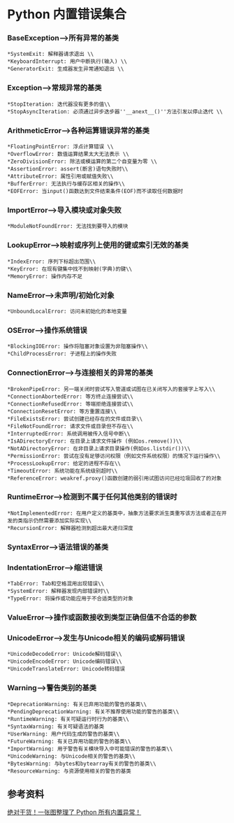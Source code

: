 # Python 内置错误集合

### BaseException—\>所有异常的基类

    *SystemExit: 解释器请求退出 \\
    *KeyboardInterrupt: 用户中断执行(输入) \\
    *GeneratorExit: 生成器发生异常通知退出 \\

### Exception—\>常规异常的基类

    *StopIteration: 迭代器没有更多的值\\
    *StopAsyncIteration: 必须通过异步迭步器''__anext__()''方法引发以停止迭代 \\

### ArithmeticError—\>各种运算错误异常的基类

    *FloatingPointError: 浮点计算错误 \\
    *OverflowError: 数值运算结果太大无法表示 \\
    *ZeroDivisionError: 除法或模运算的第二个自变量为零 \\
    *AssertionError: assert(断言)语句失败时\\
    *AttributeError: 属性引用或赋值失败\\
    *BufferError: 无法执行与缓存区相关的操作\\
    *EOFError: 当input()函数达到文件结束条件(EOF)而不读取任何数据时

### ImportError—\>导入模块或对象失败

    *ModuleNotFoundError: 无法找到要导入的模块

### LookupError—\>映射或序列上使用的键或索引无效的基类

    *IndexError: 序列下标超出范围\\
    *KeyError: 在现有键集中找不到映射(字典)的键\\
    *MemoryError: 操作内存不足

### NameError—\>未声明/初始化对象

    *UnboundLocalError: 访问未初始化的本地变量

### OSError—\>操作系统错误

    *BlockingIOError: 操作将阻塞对象设置为非阻塞操作\\
    *ChildProcessError: 子进程上的操作失败

### ConnectionError—\>与连接相关的异常的基类

    *BrokenPipeError: 另一端关闭时尝试写入管道或试图在已关闭写入的套接字上写入\\
    *ConnectionAbortedError: 等方终止连接尝试\\
    *ConnectionRefusedError: 等端拒绝连接尝试\\
    *ConnectionResetError: 等方重置连接\\
    *FileExistsError: 尝试创建已经存在的文件或目录\\
    *FileNotFoundError: 请求文件或目录但不存在\\
    *InterruptedError: 系统调用被传入信号中断\\
    *IsADirectoryError: 在目录上请求文件操作 (例如os.remove())\\
    *NotADirectoryError: 在非目录上请求目录操作(例如os.listdir())\\
    *PermissionError: 尝试在没有足够访问权限（例如文件系统权限）的情况下运行操作\\
    *ProcessLookupError: 给定的进程不存在\\
    *TimeoutError: 系统功能在系统级别超时\\
    *ReferenceError: weakref.proxy()函数创建的弱引用试图访问已经垃圾回收了的对象

### RuntimeError—\>检测到不属于任何其他类别的错误时

    *NotImplementedError: 在用户定义的基类中，抽象方法要求派生类重写该方法或者正在开发的类指示仍然需要添加实际实现\\
    *RecursionError: 解释器检测到超出最大递归深度

### SyntaxError—\>语法错误的基类

### IndentationError—\>缩进错误

    *TabError: Tab和空格混用出现错误\\
    *SystemError: 解释器发现内部错误时\\
    *TypeError: 将操作或功能应用于不合适类型的对象

### ValueError—\>操作或函数接收到类型正确但值不合适的参数

### UnicodeError—\>发生与Unicode相关的编码或解码错误

    *UnicodeDecodeError: Unicode解码错误\\
    *UnicodeEncodeError: Unicode编码错误\\
    *UnicodeTranslateError: Unicode转码错误

### Warning—\>警告类别的基类

    *DeprecationWarning: 有关已弃用功能的警告的基类\\
    *PendingDeprecationWarning: 有关不推荐使用功能的警告的基类\\
    *RuntimeWarning: 有关可疑运行时行为的基类\\
    *SyntaxWarning: 有关可疑语法的基类
    *UserWarning: 用户代码生成的警告的基类\\
    *FutureWarning: 有关已弃用功能的警告的基类\\
    *ImportWarning: 用于警告有关模块导入中可能错误的警告的基类\\
    *UnicodeWarning: 与Unicode相关的警告的基类\\
    *BytesWarning: 与bytes和bytearray有关的警告的基类\\
    *ResourceWarning: 与资源使用相关的警告的基类

## 参考资料

[绝对干货！一张图整理了 Python
所有内置异常！](https://blog.csdn.net/weixin_44275820/article/details/107779407?utm_medium=distribute.pc_category.none-task-blog-hot-1.nonecase&depth_1-utm_source=distribute.pc_category.none-task-blog-hot-1.nonecase&request_id=)

